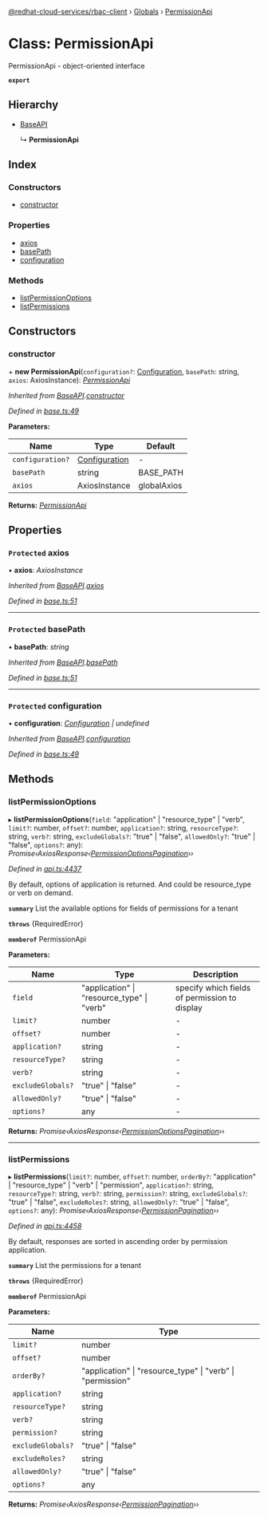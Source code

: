 [@redhat-cloud-services/rbac-client](../README.md) › [Globals](../globals.md) › [PermissionApi](permissionapi.md)

# Class: PermissionApi

PermissionApi - object-oriented interface

**`export`** 

## Hierarchy

* [BaseAPI](baseapi.md)

  ↳ **PermissionApi**

## Index

### Constructors

* [constructor](permissionapi.md#constructor)

### Properties

* [axios](permissionapi.md#protected-axios)
* [basePath](permissionapi.md#protected-basepath)
* [configuration](permissionapi.md#protected-configuration)

### Methods

* [listPermissionOptions](permissionapi.md#listpermissionoptions)
* [listPermissions](permissionapi.md#listpermissions)

## Constructors

###  constructor

\+ **new PermissionApi**(`configuration?`: [Configuration](configuration.md), `basePath`: string, `axios`: AxiosInstance): *[PermissionApi](permissionapi.md)*

*Inherited from [BaseAPI](baseapi.md).[constructor](baseapi.md#constructor)*

*Defined in [base.ts:49](https://github.com/RedHatInsights/javascript-clients/blob/master/packages/rbac/base.ts#L49)*

**Parameters:**

Name | Type | Default |
------ | ------ | ------ |
`configuration?` | [Configuration](configuration.md) | - |
`basePath` | string | BASE_PATH |
`axios` | AxiosInstance | globalAxios |

**Returns:** *[PermissionApi](permissionapi.md)*

## Properties

### `Protected` axios

• **axios**: *AxiosInstance*

*Inherited from [BaseAPI](baseapi.md).[axios](baseapi.md#protected-axios)*

*Defined in [base.ts:51](https://github.com/RedHatInsights/javascript-clients/blob/master/packages/rbac/base.ts#L51)*

___

### `Protected` basePath

• **basePath**: *string*

*Inherited from [BaseAPI](baseapi.md).[basePath](baseapi.md#protected-basepath)*

*Defined in [base.ts:51](https://github.com/RedHatInsights/javascript-clients/blob/master/packages/rbac/base.ts#L51)*

___

### `Protected` configuration

• **configuration**: *[Configuration](configuration.md) | undefined*

*Inherited from [BaseAPI](baseapi.md).[configuration](baseapi.md#protected-configuration)*

*Defined in [base.ts:49](https://github.com/RedHatInsights/javascript-clients/blob/master/packages/rbac/base.ts#L49)*

## Methods

###  listPermissionOptions

▸ **listPermissionOptions**(`field`: "application" | "resource_type" | "verb", `limit?`: number, `offset?`: number, `application?`: string, `resourceType?`: string, `verb?`: string, `excludeGlobals?`: "true" | "false", `allowedOnly?`: "true" | "false", `options?`: any): *Promise‹AxiosResponse‹[PermissionOptionsPagination](../interfaces/permissionoptionspagination.md)››*

*Defined in [api.ts:4437](https://github.com/RedHatInsights/javascript-clients/blob/master/packages/rbac/api.ts#L4437)*

By default, options of application is returned. And could be resource_type or verb on demand.

**`summary`** List the available options for fields of permissions for a tenant

**`throws`** {RequiredError}

**`memberof`** PermissionApi

**Parameters:**

Name | Type | Description |
------ | ------ | ------ |
`field` | "application" &#124; "resource_type" &#124; "verb" | specify which fields of permission to display |
`limit?` | number | - |
`offset?` | number | - |
`application?` | string | - |
`resourceType?` | string | - |
`verb?` | string | - |
`excludeGlobals?` | "true" &#124; "false" | - |
`allowedOnly?` | "true" &#124; "false" | - |
`options?` | any | - |

**Returns:** *Promise‹AxiosResponse‹[PermissionOptionsPagination](../interfaces/permissionoptionspagination.md)››*

___

###  listPermissions

▸ **listPermissions**(`limit?`: number, `offset?`: number, `orderBy?`: "application" | "resource_type" | "verb" | "permission", `application?`: string, `resourceType?`: string, `verb?`: string, `permission?`: string, `excludeGlobals?`: "true" | "false", `excludeRoles?`: string, `allowedOnly?`: "true" | "false", `options?`: any): *Promise‹AxiosResponse‹[PermissionPagination](../interfaces/permissionpagination.md)››*

*Defined in [api.ts:4458](https://github.com/RedHatInsights/javascript-clients/blob/master/packages/rbac/api.ts#L4458)*

By default, responses are sorted in ascending order by permission application.

**`summary`** List the permissions for a tenant

**`throws`** {RequiredError}

**`memberof`** PermissionApi

**Parameters:**

Name | Type |
------ | ------ |
`limit?` | number |
`offset?` | number |
`orderBy?` | "application" &#124; "resource_type" &#124; "verb" &#124; "permission" |
`application?` | string |
`resourceType?` | string |
`verb?` | string |
`permission?` | string |
`excludeGlobals?` | "true" &#124; "false" |
`excludeRoles?` | string |
`allowedOnly?` | "true" &#124; "false" |
`options?` | any |

**Returns:** *Promise‹AxiosResponse‹[PermissionPagination](../interfaces/permissionpagination.md)››*
